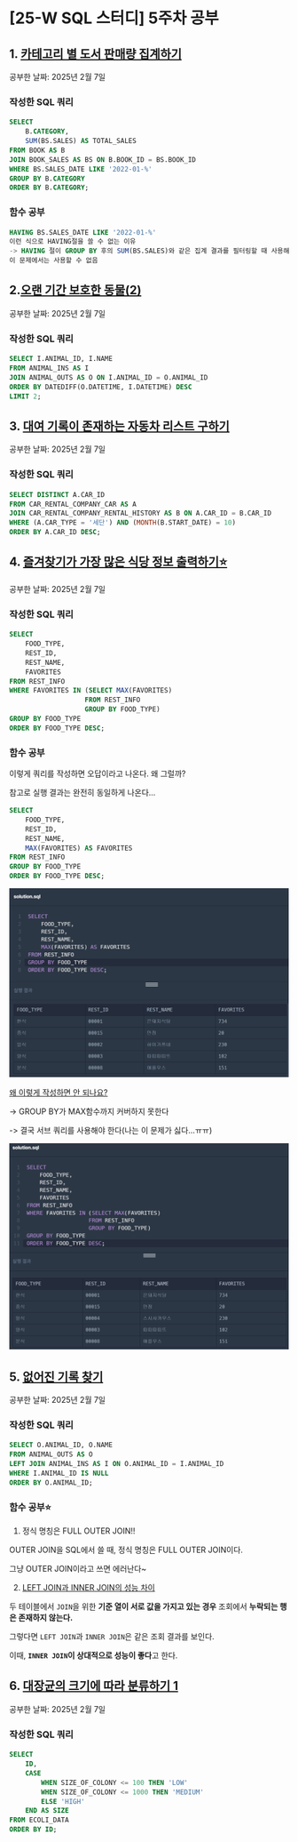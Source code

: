 # [25-W SQL 스터디] 5주차 공부

## 1. [카테고리 별 도서 판매량 집계하기](https://school.programmers.co.kr/learn/courses/30/lessons/144855)
공부한 날짜: 2025년 2월 7일

### 작성한 SQL 쿼리
```SQL
SELECT
    B.CATEGORY,
    SUM(BS.SALES) AS TOTAL_SALES
FROM BOOK AS B
JOIN BOOK_SALES AS BS ON B.BOOK_ID = BS.BOOK_ID
WHERE BS.SALES_DATE LIKE '2022-01-%'
GROUP BY B.CATEGORY
ORDER BY B.CATEGORY;
```

### 함수 공부
```SQL
HAVING BS.SALES_DATE LIKE '2022-01-%'
이런 식으로 HAVING절을 쓸 수 없는 이유
-> HAVING 절이 GROUP BY 후의 SUM(BS.SALES)와 같은 집계 결과를 필터링할 때 사용해야 하므로
이 문제에서는 사용할 수 없음
```


## 2.[오랜 기간 보호한 동물(2)](https://school.programmers.co.kr/learn/courses/30/lessons/59411)
공부한 날짜: 2025년 2월 7일

### 작성한 SQL 쿼리
```SQL
SELECT I.ANIMAL_ID, I.NAME
FROM ANIMAL_INS AS I
JOIN ANIMAL_OUTS AS O ON I.ANIMAL_ID = O.ANIMAL_ID
ORDER BY DATEDIFF(O.DATETIME, I.DATETIME) DESC
LIMIT 2;
```


## 3. [대여 기록이 존재하는 자동차 리스트 구하기](https://school.programmers.co.kr/learn/courses/30/lessons/157341)
공부한 날짜: 2025년 2월 7일

### 작성한 SQL 쿼리
```SQL
SELECT DISTINCT A.CAR_ID
FROM CAR_RENTAL_COMPANY_CAR AS A
JOIN CAR_RENTAL_COMPANY_RENTAL_HISTORY AS B ON A.CAR_ID = B.CAR_ID
WHERE (A.CAR_TYPE = '세단') AND (MONTH(B.START_DATE) = 10)
ORDER BY A.CAR_ID DESC;
```


## 4. [즐겨찾기가 가장 많은 식당 정보 출력하기⭐](https://school.programmers.co.kr/learn/courses/30/lessons/131123)
공부한 날짜: 2025년 2월 7일

### 작성한 SQL 쿼리
```SQL
SELECT
    FOOD_TYPE,
    REST_ID,
    REST_NAME,
    FAVORITES
FROM REST_INFO
WHERE FAVORITES IN (SELECT MAX(FAVORITES)
                   FROM REST_INFO
                   GROUP BY FOOD_TYPE)
GROUP BY FOOD_TYPE
ORDER BY FOOD_TYPE DESC;
```

### 함수 공부
이렇게 쿼리를 작성하면 오답이라고 나온다. 왜 그럴까?

참고로 실행 결과는 완전히 동일하게 나온다...
```SQL
SELECT
    FOOD_TYPE,
    REST_ID,
    REST_NAME,
    MAX(FAVORITES) AS FAVORITES
FROM REST_INFO
GROUP BY FOOD_TYPE
ORDER BY FOOD_TYPE DESC;
```
![](https://github.com/bird-one-00/25-W_SQL_study/blob/main/img/%EC%8A%A4%ED%81%AC%EB%A6%B0%EC%83%B7%202025-02-07%20135604.png)

[왜 이렇게 작성하면 안 되나요?](https://school.programmers.co.kr/questions/38854)

-> GROUP BY가 MAX함수까지 커버하지 못한다

-> 결국 서브 쿼리를 사용해야 한다(나는 이 문제가 싫다...ㅠㅠ)

![](https://github.com/bird-one-00/25-W_SQL_study/blob/main/img/%EC%8A%A4%ED%81%AC%EB%A6%B0%EC%83%B7%202025-02-07%20140711.png)


## 5. [없어진 기록 찾기](https://school.programmers.co.kr/learn/courses/30/lessons/59042)
공부한 날짜: 2025년 2월 7일

### 작성한 SQL 쿼리
```SQL
SELECT O.ANIMAL_ID, O.NAME
FROM ANIMAL_OUTS AS O
LEFT JOIN ANIMAL_INS AS I ON O.ANIMAL_ID = I.ANIMAL_ID
WHERE I.ANIMAL_ID IS NULL
ORDER BY O.ANIMAL_ID;
```

### 함수 공부⭐
1. 정식 명칭은 FULL OUTER JOIN!!

OUTER JOIN을 SQL에서 쓸 때, 정식 명칭은 FULL OUTER JOIN이다.

그냥 OUTER JOIN이라고 쓰면 에러난다~

2. [LEFT JOIN과 INNER JOIN의 성능 차이](https://velog.io/@profile_exe/SQL-LEFT-JOIN-INNER-JOIN-%EC%B0%A8%EC%9D%B4)

두 테이블에서 `JOIN`을 위한 **기준 열이 서로 값을 가지고 있는 경우** 조회에서 **누락되는 행은 존재하지 않는다.**

그렇다면 `LEFT JOIN`과 `INNER JOIN`은 같은 조회 결과를 보인다.

이때, **`INNER JOIN`이 상대적으로 성능이 좋다**고 한다.


## 6. [대장균의 크기에 따라 분류하기 1](https://school.programmers.co.kr/learn/courses/30/lessons/299307)
공부한 날짜: 2025년 2월 7일

### 작성한 SQL 쿼리
```SQL
SELECT
    ID,
    CASE
        WHEN SIZE_OF_COLONY <= 100 THEN 'LOW'
        WHEN SIZE_OF_COLONY <= 1000 THEN 'MEDIUM'
        ELSE 'HIGH'
    END AS SIZE
FROM ECOLI_DATA
ORDER BY ID;
```
